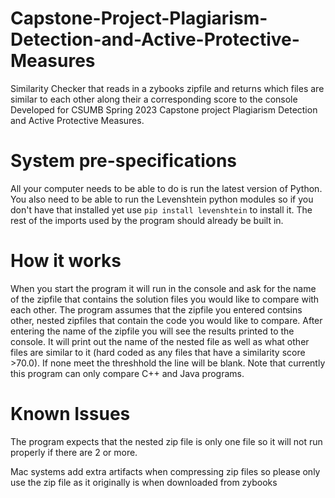 # Capstone-Project-Plagiarism-Detection-and-Active-Protective-Measures
Similarity Checker that reads in a zybooks zipfile and returns which files are similar to each other along their a corresponding score to the console
Developed for CSUMB Spring 2023 Capstone project Plagiarism Detection and Active Protective Measures.

# System pre-specifications
All your computer needs to be able to do is run the latest version of Python. You also need to be able to run the Levenshtein python modules so if you don't have that installed yet use ```pip install levenshtein``` to install it. The rest of the imports used by the program should already be built in.

 # How it works
 When you start the program it will run in the console and ask for the name of the zipfile that contains the solution files you would like to compare
 with each other. The program assumes that the zipfile you entered contsins other, nested zipfiles that contain the code you would like to compare. After entering the name of the zipfile you will see the results printed to the console. It will print out the name of the nested file as well as what other files are similar to it (hard coded as any files that have a similarity score >70.0). If none meet the threshhold the line will be blank. Note that currently this program can only compare C++ and Java programs.  
 
 # Known Issues
The program expects that the nested zip file is only one file so it will not run properly if there are 2 or more.

Mac systems add extra artifacts when compressing zip files so please only use the zip file as it originally is when downloaded from zybooks 
